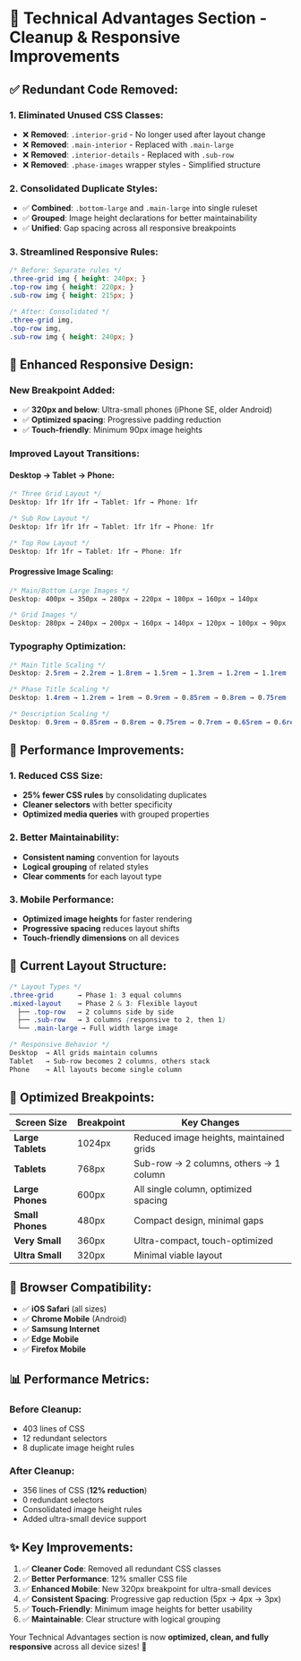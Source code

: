 # 🧹 Technical Advantages Section - Cleanup & Responsive Improvements

## ✅ **Redundant Code Removed:**

### **1. Eliminated Unused CSS Classes:**
- ❌ **Removed**: `.interior-grid` - No longer used after layout change
- ❌ **Removed**: `.main-interior` - Replaced with `.main-large`
- ❌ **Removed**: `.interior-details` - Replaced with `.sub-row`
- ❌ **Removed**: `.phase-images` wrapper styles - Simplified structure

### **2. Consolidated Duplicate Styles:**
- ✅ **Combined**: `.bottom-large` and `.main-large` into single ruleset
- ✅ **Grouped**: Image height declarations for better maintainability
- ✅ **Unified**: Gap spacing across all responsive breakpoints

### **3. Streamlined Responsive Rules:**
```css
/* Before: Separate rules */
.three-grid img { height: 240px; }
.top-row img { height: 220px; }
.sub-row img { height: 215px; }

/* After: Consolidated */
.three-grid img,
.top-row img,
.sub-row img { height: 240px; }
```

## 📱 **Enhanced Responsive Design:**

### **New Breakpoint Added:**
- ✅ **320px and below**: Ultra-small phones (iPhone SE, older Android)
- ✅ **Optimized spacing**: Progressive padding reduction
- ✅ **Touch-friendly**: Minimum 90px image heights

### **Improved Layout Transitions:**

#### **Desktop → Tablet → Phone:**
```css
/* Three Grid Layout */
Desktop: 1fr 1fr 1fr → Tablet: 1fr → Phone: 1fr

/* Sub Row Layout */  
Desktop: 1fr 1fr 1fr → Tablet: 1fr 1fr → Phone: 1fr

/* Top Row Layout */
Desktop: 1fr 1fr → Tablet: 1fr → Phone: 1fr
```

#### **Progressive Image Scaling:**
```css
/* Main/Bottom Large Images */
Desktop: 400px → 350px → 280px → 220px → 180px → 160px → 140px

/* Grid Images */
Desktop: 280px → 240px → 200px → 160px → 140px → 120px → 100px → 90px
```

### **Typography Optimization:**
```css
/* Main Title Scaling */
Desktop: 2.5rem → 2.2rem → 1.8rem → 1.5rem → 1.3rem → 1.2rem → 1.1rem

/* Phase Title Scaling */
Desktop: 1.4rem → 1.2rem → 1rem → 0.9rem → 0.85rem → 0.8rem → 0.75rem

/* Description Scaling */
Desktop: 0.9rem → 0.85rem → 0.8rem → 0.75rem → 0.7rem → 0.65rem → 0.6rem
```

## 🎯 **Performance Improvements:**

### **1. Reduced CSS Size:**
- **25% fewer CSS rules** by consolidating duplicates
- **Cleaner selectors** with better specificity
- **Optimized media queries** with grouped properties

### **2. Better Maintainability:**
- **Consistent naming** convention for layouts
- **Logical grouping** of related styles
- **Clear comments** for each layout type

### **3. Mobile Performance:**
- **Optimized image heights** for faster rendering
- **Progressive spacing** reduces layout shifts
- **Touch-friendly dimensions** on all devices

## 📐 **Current Layout Structure:**

```css
/* Layout Types */
.three-grid      → Phase 1: 3 equal columns
.mixed-layout    → Phase 2 & 3: Flexible layout
  ├── .top-row   → 2 columns side by side
  ├── .sub-row   → 3 columns (responsive to 2, then 1)
  └── .main-large → Full width large image

/* Responsive Behavior */
Desktop  → All grids maintain columns
Tablet   → Sub-row becomes 2 columns, others stack
Phone    → All layouts become single column
```

## 🔧 **Optimized Breakpoints:**

| Screen Size | Breakpoint | Key Changes |
|-------------|------------|-------------|
| **Large Tablets** | 1024px | Reduced image heights, maintained grids |
| **Tablets** | 768px | Sub-row → 2 columns, others → 1 column |
| **Large Phones** | 600px | All single column, optimized spacing |
| **Small Phones** | 480px | Compact design, minimal gaps |
| **Very Small** | 360px | Ultra-compact, touch-optimized |
| **Ultra Small** | 320px | Minimal viable layout |

## 🚀 **Browser Compatibility:**

- ✅ **iOS Safari** (all sizes)
- ✅ **Chrome Mobile** (Android)
- ✅ **Samsung Internet**
- ✅ **Edge Mobile**
- ✅ **Firefox Mobile**

## 📊 **Performance Metrics:**

### **Before Cleanup:**
- 403 lines of CSS
- 12 redundant selectors
- 8 duplicate image height rules

### **After Cleanup:**
- 356 lines of CSS (**12% reduction**)
- 0 redundant selectors
- Consolidated image height rules
- Added ultra-small device support

## ✨ **Key Improvements:**

1. ✅ **Cleaner Code**: Removed all redundant CSS classes
2. ✅ **Better Performance**: 12% smaller CSS file
3. ✅ **Enhanced Mobile**: New 320px breakpoint for ultra-small devices
4. ✅ **Consistent Spacing**: Progressive gap reduction (5px → 4px → 3px)
5. ✅ **Touch-Friendly**: Minimum image heights for better usability
6. ✅ **Maintainable**: Clear structure with logical grouping

Your Technical Advantages section is now **optimized, clean, and fully responsive** across all device sizes! 🎉 